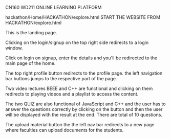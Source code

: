 CN160
WD211
ONLINE LEARNING PLATFORM 


hackathon/Home/HACKATHON/explore.html
START THE WEBSITE FROM HACKATHON/explore.html

This is the landing page.

Clicking on the login/signup on the top right side redirects to a login window.

Click on login on signup, enter the details and you'll be redirected to the main page of the home.

The top right profile button redirects to the profile page.
the left navigation bar buttons jumps to the respective part of the page.

Two video lectures BEEE and C++ are functional and clicking on them redirects to playing videos and a playlist to access the content.

The two QUIZ are also functional of JavaScript and C++ and the user has to answer the questions correctly by clicking on the button and then the user will be displayed with the result at the end.
There are total of 10 questions.

The upload material button the the left nav bar redirects to a new page where faculties can upload documents for the students.
